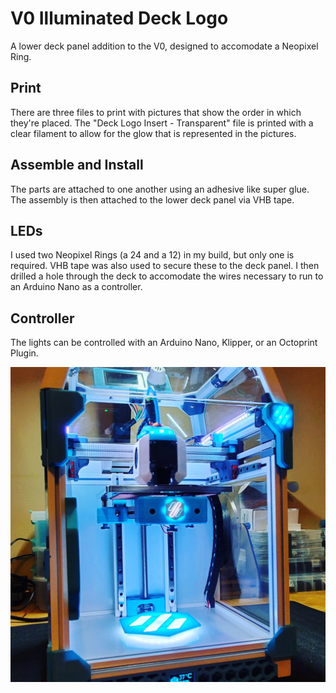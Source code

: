 # V0 Illuminated Deck Logo


A lower deck panel addition to the V0, designed to accomodate a Neopixel Ring.


## Print

There are three files to print with pictures that show the order in which they're placed. The "Deck Logo Insert - Transparent" file is printed with a clear filament to allow for the glow that is represented in the pictures.


## Assemble and Install
The parts are attached to one another using an adhesive like super glue. The assembly is then attached to the lower deck panel via VHB tape.


## LEDs
I used two Neopixel Rings (a 24 and a 12) in my build, but only one is required. VHB tape was also used to secure these to the deck panel. I then drilled a hole through the deck to accomodate the wires necessary to run to an Arduino Nano as a controller. 


## Controller
The lights can be controlled with an Arduino Nano, Klipper, or an Octoprint Plugin. 


![Deck Logo](https://github.com/Maverick-3D/VoronUsers/blob/master/printer_mods/Maverick_/V0_Deck_Logo_LED/Images/Deck%20Logo.jpg)
